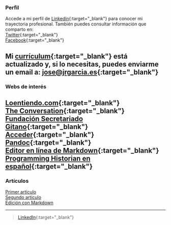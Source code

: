 ### Perfil

Accede a mi perfil de [Linkedin](https://www.linkedin.com/in/joseramongg){:target="_blank"} para conocer mi trayectoria profesional. También puedes consultar información que comparto en:  
[Twitter](https://twitter.com/joseramongg){:target="_blank"}    
[Facebook](https://www.facebook.com/joseramon.garcia.3382/){:target="_blank"}  

Mi [currículum](cv.md){:target="_blank"} está actualizado y, si lo necesitas, puedes enviarme un email a: [jose@jrgarcia.es](mailto:jose@jrgarcia.es){:target="_blank"}   
----

### Webs de interés
[Loentiendo.com](https://loentiendo.com/){:target="_blank"}  
[The Conversation](https://theconversation.com/es){:target="_blank"}  
[Fundación Secretariado Gitano](https://www.gitanos.org/){:target="_blank"}  
[Acceder](https://www.accederempresas.com/){:target="_blank"}  
[Pandoc](https://pandoc.org){:target="_blank"}  
[Editor en línea de Markdown](https://jbt.github.io/markdown-editor/){:target="_blank"}  
[Programming Historian en español](https://programminghistorian.org/es/){:target="_blank"} 
----

### Artículos

[Primer artículo](cv.md)  
[Segundo artículo](Articulo2)  
[Edición con Markdown](Articulo3)






------
> [LinkedIn](http://linkedin.com/in/joseramongg){:target="_blank"} 